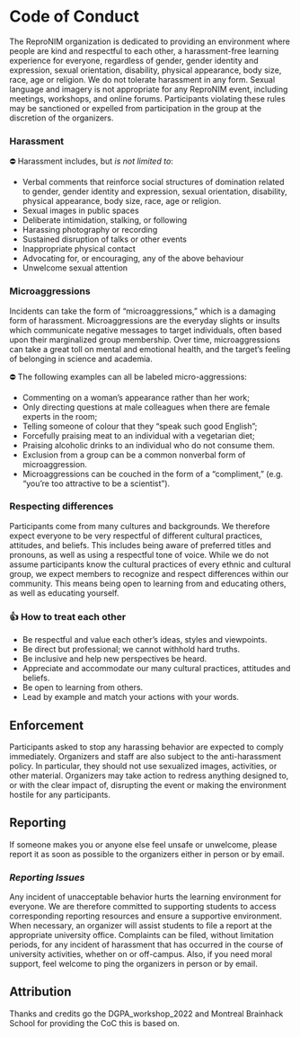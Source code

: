 # Code of Conduct

The ReproNIM organization is dedicated to providing an environment where people are kind and respectful to each other, a harassment-free learning experience for everyone, regardless of gender, gender identity and expression, sexual orientation, disability, physical appearance, body size, race, age or religion.
We do not tolerate harassment in any form.
Sexual language and imagery is not appropriate for any ReproNIM event, including meetings, workshops, and online forums.
Participants violating these rules may be sanctioned or expelled from participation in the group at the discretion of the organizers.

### Harassment

⛔ Harassment includes, but _is not limited to_:

- Verbal comments that reinforce social structures of domination related to gender, gender identity and expression, sexual orientation, disability, physical appearance, body size, race, age or religion.
- Sexual images in public spaces
- Deliberate intimidation, stalking, or following
- Harassing photography or recording
- Sustained disruption of talks or other events
- Inappropriate physical contact
- Advocating for, or encouraging, any of the above behaviour
- Unwelcome sexual attention

### Microaggressions

Incidents can take the form of “microaggressions,” which is a damaging form of harassment.
Microaggressions are the everyday slights or insults which communicate negative messages to target individuals, often based upon their marginalized group membership.
Over time, microaggressions can take a great toll on mental and emotional health, and the target’s feeling of belonging in science and academia.


⛔ The following examples can all be labeled micro-aggressions:

- Commenting on a woman’s appearance rather than her work;
- Only directing questions at male colleagues when there are female experts in the room;
- Telling someone of colour that they “speak such good English”;
- Forcefully praising meat to an individual with a vegetarian diet;
- Praising alcoholic drinks to an individual who do not consume them.
- Exclusion from a group can be a common nonverbal form of microaggression.
- Microaggressions can be couched in the form of a “compliment,” (e.g. “you’re too attractive to be a scientist”).

### Respecting differences

Participants come from many cultures and backgrounds. 
We therefore expect everyone to be very respectful of different cultural practices, attitudes, and beliefs.
This includes being aware of preferred titles and pronouns, as well as using a respectful tone of voice.
While we do not assume participants know the cultural practices of every ethnic and cultural group, we expect members to recognize and respect differences within our community.
This means being open to learning from and educating others, as well as educating yourself.

### 👍 How to treat each other

- Be respectful and value each other’s ideas, styles and viewpoints.
- Be direct but professional; we cannot withhold hard truths.
- Be inclusive and help new perspectives be heard.
- Appreciate and accommodate our many cultural practices, attitudes and beliefs.
- Be open to learning from others.
- Lead by example and match your actions with your words.


## **Enforcement**

Participants asked to stop any harassing behavior are expected to comply immediately.
Organizers and staff are also subject to the anti-harassment policy.
In particular, they should not use sexualized images, activities, or other material.
Organizers may take action to redress anything designed to, or with the clear impact of, disrupting the event or making the environment hostile for any participants.

## **Reporting**

If someone makes you or anyone else feel unsafe or unwelcome, please report it as soon as possible to the organizers either in person or by email.

### *Reporting Issues*

Any incident of unacceptable behavior hurts the learning environment for everyone.
We are therefore committed to supporting students to access corresponding reporting resources and ensure a supportive environment.
When necessary, an organizer will assist students to file a report at the appropriate university office. Complaints can be filed, without limitation periods, for any incident of harassment that has occurred in the course of university activities, whether on or off-campus.
Also, if you need moral support, feel welcome to ping the organizers in person or by email.


## Attribution
Thanks and credits go the DGPA_workshop_2022 and Montreal Brainhack School for providing the CoC this is based on.
